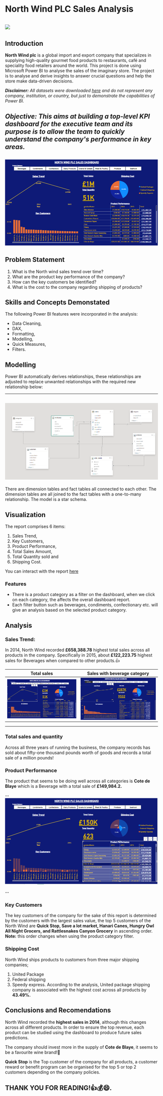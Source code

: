# North Wind PLC Sales Analysis
![](Store.png)
----
## Introduction
**North Wind plc** is a global import and export company that specializes in supplying high-quality gourmet food products to restaurants, café and speciality food retailers around the world. This project is done using Microsoft Power BI to analyse the sales of the imaginary store. The project is to analyse and derive insights to answer crucial questions and help the store make data-driven decisions.

**_Disclaimer:_** _All datasets were downloaded [here](https://drive.google.com/file/d/1aSxLkZfbxGt_Ua0Pl0WIAVTG6_fuk42B/view?usp=sharing) and do not represent any company, institution, or country, but just to demonstrate the capabilities of Power BI._

**_Objective:_** **_This aims at building a top-level KPI dashboard for the executive team and its purpose is to allow the team to quickly understand the company's performance in key areas._**
--
![](dashboard.png)
---
## Problem Statement
1.	What is the North wind sales trend over time?
2.	What are the product key performance of the company?
3.	How can the key customers be identified?
4.	What is the cost to the company regarding shipping of products?
## Skills and Concepts Demonstated
The following Power BI features were incorporated in the analysis:
- Data Cleaning,
- DAX,
- Formatting,
- Modelling,
- Quick Measures,
- Filters.
## Modelling 
Power BI automatically derives relationships, these relationships are adjusted to replace unwanted relationships with the required new relationship below:

---
![](adjusted_model.png)
---
There are dimension tables and fact tables all connected to each other. The dimension tables are all joined to the fact tables with a one-to-many relationship. The model is a star schema.
## Visualization
The report comprises 6 items:
1.	Sales Trend,
2.	Key Customers,
3.	Product Performance,
4.	Total Sales Amount,
5.	Total Quantity sold and 
6.	Shipping Cost.

You can interact with the report [here](https://demontfortuniversity-my.sharepoint.com/:u:/r/personal/p2778587_my365_dmu_ac_uk/Documents/Northwind%20sales%20Project.pbix?csf=1&web=1&e=lwlewI)
### Features
- There is a product category as a filter on the dashboard, when we click on each category, the affects the overall dashboard report.
- Each filter button such as beverages, condiments, confectionary etc. will give an analysis based on the selected product category.
  
## Analysis

### Sales Trend:
In 2014, North Wind recorded **£658,388.78** highest total sales across all products in the company. Specifically in 2015, about **£122,223.75** highest sales for Beverages when compared to other products.👍

 Total sales            | Sales with beverage category
:-------------------------:|:-------------------------:
![](sales_all_products.png)|![](beverage_sales.png)
---
### Total sales and quantity
Across all three years of running the business, the company records has sold about fifty-one thousand pounds worth of goods and records a total sale of a million pounds!

### Product Performance
The product that seems to be doing well across all categories is **Cote de Blaye** which is a Beverage with a total sale of **£149,984.2.** 

--
![](product_performance.png)

--

### Key Customers
The key customers of the company for the sake of this report is determined by the customers with the largest sales value, the top 5 customers of the North Wind are **Quick Stop, Save a lot market, Hanari Canes, Hungry Owl All Night Grocers, and Rattlesnakes Canyon Grocery** in ascending order. **Note:** this order changes when using the product category filter.

### Shipping Cost
North Wind ships products to customers from three major shipping companies;
1.	United Package
2.	Federal shipping
3.	Speedy express.
According to the analysis, United package shipping company is associated with the highest cost across all products by **43.49%.**

## Conclusions and Recomendations

North Wind recorded the **highest sales in 2014**, although this changes across all different products. In order to ensure the top revenue, each product can be studied using the dashboard to produce future sales predictions.

The company should invest more in the supply of **Cote de Blaye**, it seems to be a favourite wine brand!🙂

**Quick Stop** is the Top customer of the company for all products, a customer reward or benefit program can be organised for the top 5 or top 2 customers depending on the company policies.

## THANK YOU FOR READING!👍💰😄.











